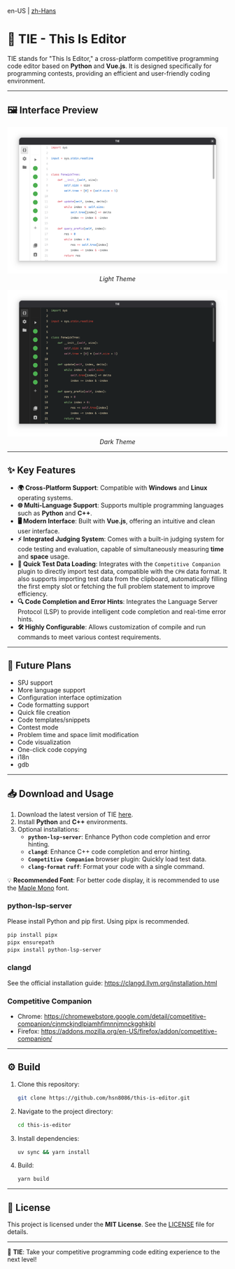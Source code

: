 en-US | [zh-Hans](./docs/README_zh-Hans.md)

# 🌟 TIE - This Is Editor

TIE stands for "This Is Editor," a cross-platform competitive programming code editor based on **Python** and **Vue.js**. It is designed specifically for programming contests, providing an efficient and user-friendly coding environment.

---

## 🖼️ Interface Preview

<div align="center">
  <img src="./docs/assets/tie-light.png" alt="Light Theme" width="600"/>
  <br/>
  <em>Light Theme</em>
  <br/><br/>
  <img src="./docs/assets/tie-dark.png" alt="Dark Theme" width="600"/>
  <br/>
  <em>Dark Theme</em>
</div>

---

## ✨ Key Features

- **🌍 Cross-Platform Support**: Compatible with **Windows** and **Linux** operating systems.
- **🌐 Multi-Language Support**: Supports multiple programming languages such as **Python** and **C++**.
- **🖥️ Modern Interface**: Built with **Vue.js**, offering an intuitive and clean user interface.
- **⚡ Integrated Judging System**: Comes with a built-in judging system for code testing and evaluation, capable of simultaneously measuring **time** and **space** usage.
- **📂 Quick Test Data Loading**: Integrates with the `Competitive Companion` plugin to directly import test data, compatible with the `CPH` data format. It also supports importing test data from the clipboard, automatically filling the first empty slot or fetching the full problem statement to improve efficiency.
- **🔍 Code Completion and Error Hints**: Integrates the Language Server Protocol (LSP) to provide intelligent code completion and real-time error hints.
- **🛠️ Highly Configurable**: Allows customization of compile and run commands to meet various contest requirements.

---

## 🚧 Future Plans

- SPJ support
- More language support
- Configuration interface optimization
- Code formatting support
- Quick file creation
- Code templates/snippets
- Contest mode
- Problem time and space limit modification
- Code visualization
- One-click code copying
- i18n
- gdb

---

## 📥 Download and Usage

1. Download the latest version of TIE [here](https://github.com/hsn8086/this-is-editor/releases/latest).
2. Install **Python** and **C++** environments.
3. Optional installations:
   - **`python-lsp-server`**: Enhance Python code completion and error hinting.
   - **`clangd`**: Enhance C++ code completion and error hinting.
   - **`Competitive Companion`** browser plugin: Quickly load test data.
   - **`clang-format` `ruff`**: Format your code with a single command.

💡 **Recommended Font**: For better code display, it is recommended to use the [Maple Mono](https://github.com/subframe7536/Maple-font) font.

### python-lsp-server
Please install Python and pip first. Using pipx is recommended.
```bash
pip install pipx
pipx ensurepath
pipx install python-lsp-server
```

### clangd
See the official installation guide: https://clangd.llvm.org/installation.html

### Competitive Companion
- Chrome: https://chromewebstore.google.com/detail/competitive-companion/cjnmckjndlpiamhfimnnjmnckgghkjbl
- Firefox: https://addons.mozilla.org/en-US/firefox/addon/competitive-companion/

---

## ⚙️ Build

1. Clone this repository:
   ```bash
   git clone https://github.com/hsn8086/this-is-editor.git
   ```
2. Navigate to the project directory:
   ```bash
   cd this-is-editor
   ```
3. Install dependencies:
   ```bash
   uv sync && yarn install
   ```
4. Build:
   ```bash
   yarn build
   ```

---

## 📜 License

This project is licensed under the **MIT License**. See the [LICENSE](./LICENSE) file for details.

---

🚀 **TIE**: Take your competitive programming code editing experience to the next level!
